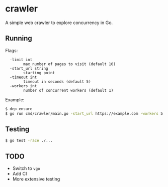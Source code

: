 # crawler

A simple web crawler to explore concurrency in Go.

## Running

Flags:

```
  -limit int
        max number of pages to visit (default 10)
  -start_url string
        starting point
  -timeout int
        timeout in seconds (default 5)
  -workers int
        number of concurrent workers (default 1)
```

Example:

```bash
$ dep ensure
$ go run cmd/crawler/main.go -start_url https://example.com -workers 5
```

## Testing

```bash
$ go test -race ./...
```

## TODO

* Switch to `vgo`
* Add CI
* More extensive testing
